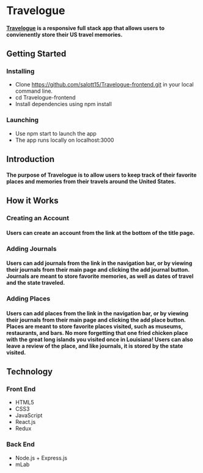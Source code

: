 # Travelogue

#### [Travelogue](https://affectionate-cori-7aad86.netlify.com/) is a responsive full stack app that allows users to convienently store their US travel memories.  

## Getting Started

### Installing

* Clone https://github.com/salott15/Travelogue-frontend.git in your local command line.
* cd Travelogue-frontend
* Install dependencies using npm install

### Launching

* Use npm start to launch the app
* The app runs locally on localhost:3000

## Introduction

#### The purpose of Travelogue is to allow users to keep track of their favorite places and memories from their travels around the United States.

## How it Works

### Creating an Account

#### Users can create an account from the link at the bottom of the title page.

### Adding Journals

#### Users can add journals from the link in the navigation bar, or by viewing their journals from their main page and clicking the add journal button.  Journals are meant to store favorite memories, as well as dates of travel and the state traveled. 

### Adding Places

#### Users can add places from the link in the navigation bar, or by viewing their journals from their main page and clicking the add place button.  Places are meant to store favorite places visited, such as museums, restaurants, and bars.  No more forgetting that one fried chicken place with the great long islands you visited once in Louisiana! Users can also leave a review of the place, and like journals, it is stored by the state visited.  

## Technology

### Front End

- HTML5
- CSS3
- JavaScript
- React.js
- Redux

### Back End

- Node.js + Express.js
- mLab 